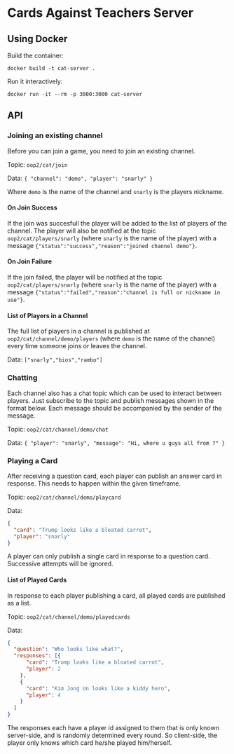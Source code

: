 # Cards Against Teachers Server

## Using Docker

Build the container:

```shell
docker build -t cat-server .
```

Run it interactively:

```shell
docker run -it --rm -p 3000:3000 cat-server
```

## API

### Joining an existing channel

Before you can join a game, you need to join an existing channel.

Topic: `oop2/cat/join`

Data: `{ "channel": "demo", "player": "snarly" }`

Where `demo` is the name of the channel and `snarly` is the players nickname.

#### On Join Success

If the join was succesfull the player will be added to the list of players of the channel. The player will also be notified at the topic `oop2/cat/players/snarly` (where `snarly` is the name of the player) with a message `{"status":"success","reason":"joined channel demo"}`.

#### On Join Failure

If the join failed, the player will be notified at the topic `oop2/cat/players/snarly` (where `snarly` is the name of the player) with a message `{"status":"failed","reason":"channel is full or nickname in use"}`.

#### List of Players in a Channel

The full list of players in a channel is published at `oop2/cat/channel/demo/players` (where `demo` is the name of the channel) every time someone joins or leaves the channel.

Data: `["snarly","bios","rambo"]`

### Chatting

Each channel also has a chat topic which can be used to interact between players. Just subscribe to the topic and publish messages shown in the format below. Each message should be accompanied by the sender of the message.

Topic: `oop2/cat/channel/demo/chat`

Data: `{ "player": "snarly", "message": "Hi, where u guys all from ?" }`

### Playing a Card

After receiving a question card, each player can publish an answer card in response. This needs to happen within the given timeframe.

Topic: `oop2/cat/channel/demo/playcard`

Data:

```json
{
  "card": "Trump looks like a bloated carrot",
  "player": "snarly"
}
```

A player can only publish a single card in response to a question card. Successive attempts will be ignored.

#### List of Played Cards

In response to each player publishing a card, all played cards are published as a list.

Topic: `oop2/cat/channel/demo/playedcards`

Data:

```json
{
  "question": "Who looks like what?",
  "responses": [{
      "card": "Trump looks like a bloated carrot",
      "player": 2
    },
    {
      "card": "Kim Jong Un looks like a kiddy hero",
      "player": 4
    }
  ]
}
```

The responses each have a player id assigned to them that is only known server-side, and is randomly determined every round. So client-side, the player only knows which card he/she played him/herself.